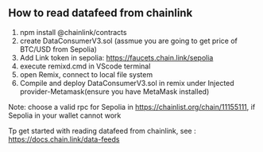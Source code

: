 ## How to read datafeed from chainlink

1. npm install @chainlink/contracts
2. create DataConsumerV3.sol (assmue you are going to get price of BTC/USD from Sepolia)
3. Add Link token in sepolia: https://faucets.chain.link/sepolia
4. execute remixd.cmd in VScode terminal
5. open Remix, connect to local file system
6. Compile and deploy DataConsumerV3.sol in remix under Injected provider-Metamask(ensure you have MetaMask installed)

Note: choose a valid rpc for Sepolia in https://chainlist.org/chain/11155111, if Sepolia in your wallet cannot work

Tp get started with reading datafeed from chainlink, see : https://docs.chain.link/data-feeds
